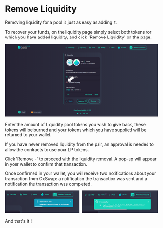 # Remove Liquidity

Removing liquidity for a pool is just as easy as adding it.

To recover your funds, on the liquidity page simply select both tokens for which you have added liquidity, and click 'Remove Liquidity' on the page.

![](<../../.gitbook/assets/rl1 (1).png>)

Enter the amount of Liquidity pool tokens you wish to give back, these tokens will be burned and your tokens which you have supplied will be returned to your wallet.

If you have never removed liquidity from the pair, an approval is needed to allow the contracts to use your LP tokens.

Click 'Remove -' to proceed with the liquidity removal.  A pop-up will appear in your wallet to confirm that transaction. &#x20;

Once confirmed in your wallet, you will receive two notifications about your transaction from OxSwap: a notification the transaction was sent and a notification the transaction was completed.

![ ](../../.gitbook/assets/notifications.png)

And that's it !
